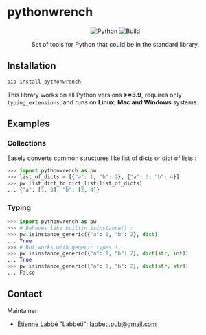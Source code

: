 # pythonwrench

<center>

<a href="https://www.python.org/">
    <img alt="Python" src="https://img.shields.io/badge/-Python 3.9+-blue?style=for-the-badge&logo=python&logoColor=white">
</a>

<!--
TODO: ruff badge ?
<a href="https://black.readthedocs.io/en/stable/">
    <img alt="Code style: black" src="https://img.shields.io/badge/code%20style-black-black.svg?style=for-the-badge&labelColor=gray">
</a> -->
<a href="https://github.com/Labbeti/pythonwrench/actions">
    <img alt="Build" src="https://img.shields.io/github/actions/workflow/status/Labbeti/pythonwrench/test.yaml?branch=main&style=for-the-badge&logo=github">
</a>
<!--
TODO: readthedocs doc ?
<a href='https://pythonwrench.readthedocs.io/en/stable/?badge=stable'>
    <img src='https://readthedocs.org/projects/pythonwrench/badge/?version=stable&style=for-the-badge' alt='Documentation Status' />
</a> -->

Set of tools for Python that could be in the standard library.

</center>


## Installation
```bash
pip install pythonwrench
```

This library works on all Python versions **>=3.9**, requires only `typing_extensions`, and runs on **Linux, Mac and Windows** systems.

## Examples

### Collections

Easely converts common structures like list of dicts or dict of lists :

```python
>>> import pythonwrench as pw
>>> list_of_dicts = [{"a": 1, "b": 2}, {"a": 3, "b": 4}]
>>> pw.list_dict_to_dict_list(list_of_dicts)
... {"a": [1, 3], "b": [2, 4]}
```

### Typing

```python
>>> import pythonwrench as pw
>>> # Behaves like builtin isinstance() :
>>> pw.isinstance_generic({"a": 1, "b": 2}, dict)
... True
>>> # But works with generic types !
>>> pw.isinstance_generic({"a": 1, "b": 2}, dict[str, int])
... True
>>> pw.isinstance_generic({"a": 1, "b": 2}, dict[str, str])
... False
```

## Contact
Maintainer:
- [Étienne Labbé](https://labbeti.github.io/) "Labbeti": labbeti.pub@gmail.com
